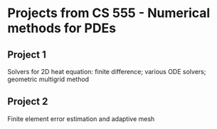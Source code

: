 # Projects from CS 555 - Numerical methods for PDEs

## Project 1
Solvers for 2D heat equation: finite difference; various ODE solvers; geometric multigrid method

## Project 2
Finite element error estimation and adaptive mesh

